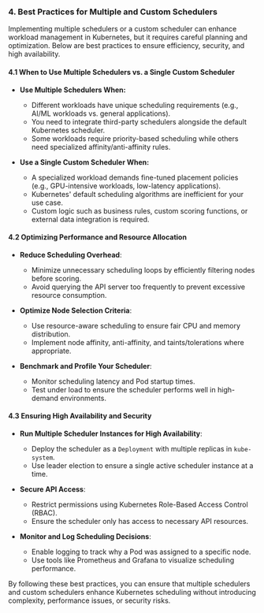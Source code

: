 ### **4. Best Practices for Multiple and Custom Schedulers**  

Implementing multiple schedulers or a custom scheduler can enhance workload management in Kubernetes, but it requires careful planning and optimization. Below are best practices to ensure efficiency, security, and high availability.  

#### **4.1 When to Use Multiple Schedulers vs. a Single Custom Scheduler**  

- **Use Multiple Schedulers When:**  
  - Different workloads have unique scheduling requirements (e.g., AI/ML workloads vs. general applications).  
  - You need to integrate third-party schedulers alongside the default Kubernetes scheduler.  
  - Some workloads require priority-based scheduling while others need specialized affinity/anti-affinity rules.  

- **Use a Single Custom Scheduler When:**  
  - A specialized workload demands fine-tuned placement policies (e.g., GPU-intensive workloads, low-latency applications).  
  - Kubernetes' default scheduling algorithms are inefficient for your use case.  
  - Custom logic such as business rules, custom scoring functions, or external data integration is required.  

#### **4.2 Optimizing Performance and Resource Allocation**  

- **Reduce Scheduling Overhead**:  
  - Minimize unnecessary scheduling loops by efficiently filtering nodes before scoring.  
  - Avoid querying the API server too frequently to prevent excessive resource consumption.  

- **Optimize Node Selection Criteria**:  
  - Use resource-aware scheduling to ensure fair CPU and memory distribution.  
  - Implement node affinity, anti-affinity, and taints/tolerations where appropriate.  

- **Benchmark and Profile Your Scheduler**:  
  - Monitor scheduling latency and Pod startup times.  
  - Test under load to ensure the scheduler performs well in high-demand environments.  

#### **4.3 Ensuring High Availability and Security**  

- **Run Multiple Scheduler Instances for High Availability**:  
  - Deploy the scheduler as a `Deployment` with multiple replicas in `kube-system`.  
  - Use leader election to ensure a single active scheduler instance at a time.  

- **Secure API Access**:  
  - Restrict permissions using Kubernetes Role-Based Access Control (RBAC).  
  - Ensure the scheduler only has access to necessary API resources.  

- **Monitor and Log Scheduling Decisions**:  
  - Enable logging to track why a Pod was assigned to a specific node.  
  - Use tools like Prometheus and Grafana to visualize scheduling performance.  

By following these best practices, you can ensure that multiple schedulers and custom schedulers enhance Kubernetes scheduling without introducing complexity, performance issues, or security risks.